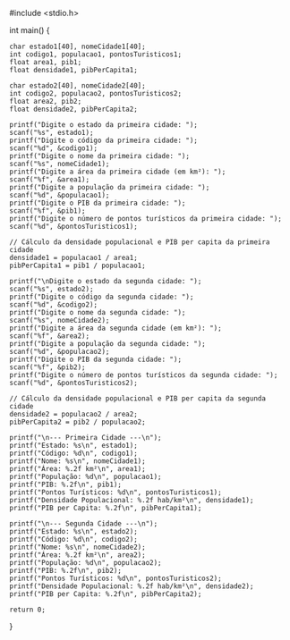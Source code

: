 #include <stdio.h>

int main() {
    
    char estado1[40], nomeCidade1[40];
    int codigo1, populacao1, pontosTuristicos1;
    float area1, pib1;
    float densidade1, pibPerCapita1;

    char estado2[40], nomeCidade2[40];
    int codigo2, populacao2, pontosTuristicos2;
    float area2, pib2;
    float densidade2, pibPerCapita2;

    printf("Digite o estado da primeira cidade: ");
    scanf("%s", estado1);
    printf("Digite o código da primeira cidade: ");
    scanf("%d", &codigo1);
    printf("Digite o nome da primeira cidade: ");
    scanf("%s", nomeCidade1);
    printf("Digite a área da primeira cidade (em km²): ");
    scanf("%f", &area1);
    printf("Digite a população da primeira cidade: ");
    scanf("%d", &populacao1);
    printf("Digite o PIB da primeira cidade: ");
    scanf("%f", &pib1);
    printf("Digite o número de pontos turísticos da primeira cidade: ");
    scanf("%d", &pontosTuristicos1);

    // Cálculo da densidade populacional e PIB per capita da primeira cidade
    densidade1 = populacao1 / area1;
    pibPerCapita1 = pib1 / populacao1;

    printf("\nDigite o estado da segunda cidade: ");
    scanf("%s", estado2);
    printf("Digite o código da segunda cidade: ");
    scanf("%d", &codigo2);
    printf("Digite o nome da segunda cidade: ");
    scanf("%s", nomeCidade2);
    printf("Digite a área da segunda cidade (em km²): ");
    scanf("%f", &area2);
    printf("Digite a população da segunda cidade: ");
    scanf("%d", &populacao2);
    printf("Digite o PIB da segunda cidade: ");
    scanf("%f", &pib2);
    printf("Digite o número de pontos turísticos da segunda cidade: ");
    scanf("%d", &pontosTuristicos2);

    // Cálculo da densidade populacional e PIB per capita da segunda cidade
    densidade2 = populacao2 / area2;
    pibPerCapita2 = pib2 / populacao2;

    printf("\n--- Primeira Cidade ---\n");
    printf("Estado: %s\n", estado1);
    printf("Código: %d\n", codigo1);
    printf("Nome: %s\n", nomeCidade1);
    printf("Área: %.2f km²\n", area1);
    printf("População: %d\n", populacao1);
    printf("PIB: %.2f\n", pib1);
    printf("Pontos Turísticos: %d\n", pontosTuristicos1);
    printf("Densidade Populacional: %.2f hab/km²\n", densidade1);
    printf("PIB per Capita: %.2f\n", pibPerCapita1);

    printf("\n--- Segunda Cidade ---\n");
    printf("Estado: %s\n", estado2);
    printf("Código: %d\n", codigo2);
    printf("Nome: %s\n", nomeCidade2);
    printf("Área: %.2f km²\n", area2);
    printf("População: %d\n", populacao2);
    printf("PIB: %.2f\n", pib2);
    printf("Pontos Turísticos: %d\n", pontosTuristicos2);
    printf("Densidade Populacional: %.2f hab/km²\n", densidade2);
    printf("PIB per Capita: %.2f\n", pibPerCapita2);

    return 0;
}
